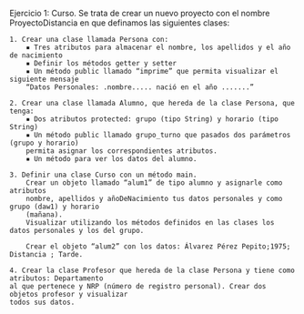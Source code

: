 Ejercicio 1: Curso.
Se trata de crear un nuevo proyecto con el nombre ProyectoDistancia en que definamos las
siguientes clases:

    1. Crear una clase llamada Persona con:
        ▪ Tres atributos para almacenar el nombre, los apellidos y el año de nacimiento
        ▪ Definir los métodos getter y setter
        ▪ Un método public llamado “imprime” que permita visualizar el siguiente mensaje
        “Datos Personales: .nombre..... nació en el año .......”

    2. Crear una clase llamada Alumno, que hereda de la clase Persona, que tenga:
        ▪ Dos atributos protected: grupo (tipo String) y horario (tipo String)
        ▪ Un método public llamado grupo_turno que pasados dos parámetros (grupo y horario)
        permita asignar los correspondientes atributos.
        ▪ Un método para ver los datos del alumno.

    3. Definir una clase Curso con un método main.
        Crear un objeto llamado “alum1” de tipo alumno y asignarle como atributos
        nombre, apellidos y añoDeNacimiento tus datos personales y como grupo (daw1) y horario
        (mañana).
        Visualizar utilizando los métodos definidos en las clases los datos personales y los del grupo.

        Crear el objeto “alum2” con los datos: Álvarez Pérez Pepito;1975; Distancia ; Tarde.
    
    4. Crear la clase Profesor que hereda de la clase Persona y tiene como atributos: Departamento
    al que pertenece y NRP (número de registro personal). Crear dos objetos profesor y visualizar
    todos sus datos.
